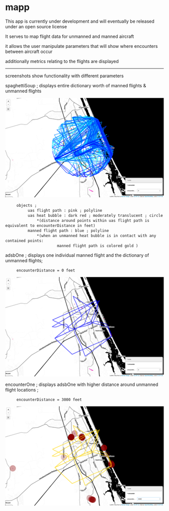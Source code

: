 # mapp

This app is currently under development and will eventually be released under an open source license

It serves to map flight data for unmanned and manned aircraft 

it allows the user manipulate parameters that will show where encounters between aircraft occur

additionally metrics relating to the flights are displayed 



****


screenshots show functionality with different parameters

spaghettiSoup ; displays entire dictionary worth of manned flights & unmanned flights

![Image description](https://raw.githubusercontent.com/nyetzsche/mapp/master/screenshots/spaghettiSoup.png)




         objects ; 
              uas flight path : pink ; polyline
              uas heat bubble : dark red ; moderately translucent ; circle
                  *(distance around points within uas flight path is equivalent to encounterDistance in feet)
              manned flight path : blue ; polyline
                  *(when an unmanned heat bubble is in contact with any contained points:
                           manned flight path is colored gold )

adsbOne ; displays one individual manned flight and the dictionary of unmanned flights; 

         encounterDistance = 0 feet

![Image description](https://raw.githubusercontent.com/nyetzsche/mapp/master/screenshots/adsbOne.png)

encounterOne ; displays adsbOne with higher distance around unmanned flight locations ; 

         encounterDistance = 3000 feet
   
![Image description](https://raw.githubusercontent.com/nyetzsche/mapp/master/screenshots/encounterOne.png)
   


